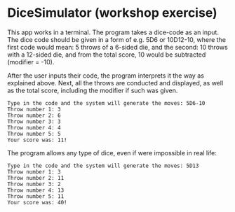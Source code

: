 # DiceSimulator (workshop exercise)

This app works in a terminal. The program takes a dice-code as an input. The dice code should be given in a form of e.g.
5D6 or 10D12-10, where the first code would mean: 5 throws of a 6-sided die, and the second: 10 throws with a 12-sided
die, and from the total score, 10 would be subtracted (modifier = -10).

After the user inputs their code, the program interprets it the way as explained above. Next, all the throws are
conducted and displayed, as well as the total score, including the modifier if such was given.

```
Type in the code and the system will generate the moves: 5D6-10
Throw number 1: 3
Throw number 2: 6
Throw number 3: 3
Throw number 4: 4
Throw number 5: 5
Your score was: 11!
```
The program allows any type of dice, even if were impossible in real life:
```
Type in the code and the system will generate the moves: 5D13
Throw number 1: 3
Throw number 2: 11
Throw number 3: 2
Throw number 4: 13
Throw number 5: 11
Your score was: 40!
```
